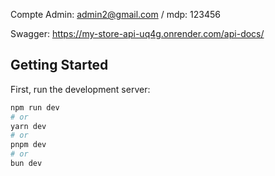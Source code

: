 Compte Admin: admin2@gmail.com / mdp: 123456

Swagger: https://my-store-api-uq4g.onrender.com/api-docs/

## Getting Started

First, run the development server:

```bash
npm run dev
# or
yarn dev
# or
pnpm dev
# or
bun dev
```

